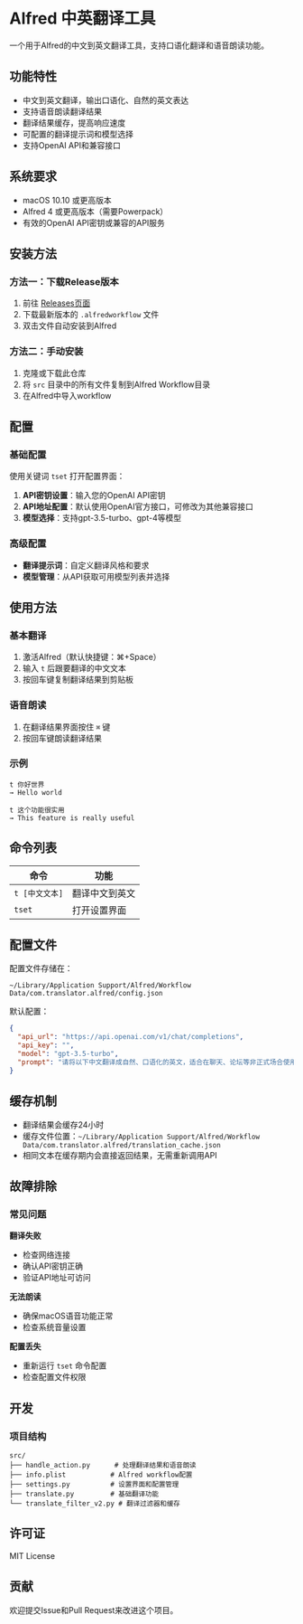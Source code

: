 # Alfred 中英翻译工具

一个用于Alfred的中文到英文翻译工具，支持口语化翻译和语音朗读功能。

## 功能特性

- 中文到英文翻译，输出口语化、自然的英文表达
- 支持语音朗读翻译结果
- 翻译结果缓存，提高响应速度
- 可配置的翻译提示词和模型选择
- 支持OpenAI API和兼容接口

## 系统要求

- macOS 10.10 或更高版本
- Alfred 4 或更高版本（需要Powerpack）
- 有效的OpenAI API密钥或兼容的API服务

## 安装方法

### 方法一：下载Release版本
1. 前往 [Releases页面](https://github.com/zivan80/koufan-alfredworkflow/releases)
2. 下载最新版本的 `.alfredworkflow` 文件
3. 双击文件自动安装到Alfred

### 方法二：手动安装
1. 克隆或下载此仓库
2. 将 `src` 目录中的所有文件复制到Alfred Workflow目录
3. 在Alfred中导入workflow

## 配置

### 基础配置
使用关键词 `tset` 打开配置界面：

1. **API密钥设置**：输入您的OpenAI API密钥
2. **API地址配置**：默认使用OpenAI官方接口，可修改为其他兼容接口
3. **模型选择**：支持gpt-3.5-turbo、gpt-4等模型

### 高级配置
- **翻译提示词**：自定义翻译风格和要求
- **模型管理**：从API获取可用模型列表并选择

## 使用方法

### 基本翻译
1. 激活Alfred（默认快捷键：⌘+Space）
2. 输入 `t` 后跟要翻译的中文文本
3. 按回车键复制翻译结果到剪贴板

### 语音朗读
1. 在翻译结果界面按住 `⌘` 键
2. 按回车键朗读翻译结果

### 示例
```
t 你好世界
→ Hello world

t 这个功能很实用
→ This feature is really useful
```

## 命令列表

| 命令 | 功能 |
|------|------|
| `t [中文文本]` | 翻译中文到英文 |
| `tset` | 打开设置界面 |

## 配置文件

配置文件存储在：
```
~/Library/Application Support/Alfred/Workflow Data/com.translator.alfred/config.json
```

默认配置：
```json
{
  "api_url": "https://api.openai.com/v1/chat/completions",
  "api_key": "",
  "model": "gpt-3.5-turbo",
  "prompt": "请将以下中文翻译成自然、口语化的英文，适合在聊天、论坛等非正式场合使用。保持原意的同时，让表达更加地道和自然："
}
```

## 缓存机制

- 翻译结果会缓存24小时
- 缓存文件位置：`~/Library/Application Support/Alfred/Workflow Data/com.translator.alfred/translation_cache.json`
- 相同文本在缓存期内会直接返回结果，无需重新调用API

## 故障排除

### 常见问题

**翻译失败**
- 检查网络连接
- 确认API密钥正确
- 验证API地址可访问

**无法朗读**
- 确保macOS语音功能正常
- 检查系统音量设置

**配置丢失**
- 重新运行 `tset` 命令配置
- 检查配置文件权限

## 开发

### 项目结构
```
src/
├── handle_action.py      # 处理翻译结果和语音朗读
├── info.plist           # Alfred workflow配置
├── settings.py          # 设置界面和配置管理
├── translate.py         # 基础翻译功能
└── translate_filter_v2.py # 翻译过滤器和缓存
```

## 许可证

MIT License

## 贡献

欢迎提交Issue和Pull Request来改进这个项目。

